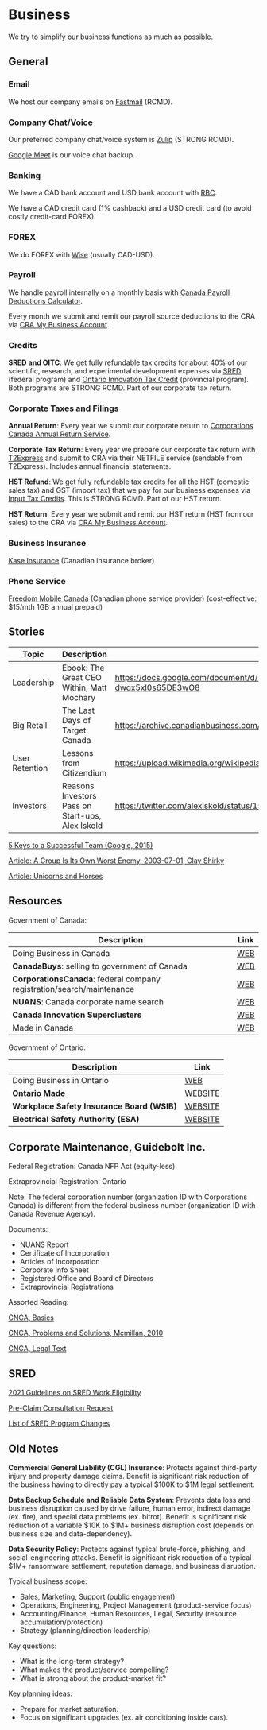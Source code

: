 # Business

We try to simplify our business functions as much as possible.

## General

### Email

We host our company emails on [Fastmail](https://www.fastmail.com/) (RCMD).

### Company Chat/Voice

Our preferred company chat/voice system is [Zulip](https://zulip.com/) (STRONG RCMD).

[Google Meet](https://meet.google.com/) is our voice chat backup.

### Banking

We have a CAD bank account and USD bank account with [RBC](https://www.rbcroyalbank.com).

We have a CAD credit card (1% cashback) and a USD credit card (to avoid costly credit-card FOREX).

### FOREX

We do FOREX with [Wise](https://wise.com/) (usually CAD-USD).

### Payroll

We handle payroll internally on a monthly basis with [Canada Payroll Deductions Calculator](https://www.canada.ca/en/revenue-agency/services/e-services/digital-services-businesses/payroll-deductions-online-calculator.html). 

Every month we submit and remit our payroll source deductions to the CRA via [CRA My Business Account](https://www.canada.ca/en/revenue-agency/services/e-services/digital-services-businesses/business-account.html).

### Credits

**SRED and OITC**: We get fully refundable tax credits for about 40% of our scientific, research, and experimental development expenses via [SRED](https://canada.ca/taxes-sred) (federal program) and [Ontario Innovation Tax Credit](https://www.ontario.ca/page/ontario-innovation-tax-credit) (provincial program). Both programs are STRONG RCMD. Part of our corporate tax return.

### Corporate Taxes and Filings

**Annual Return**: Every year we submit our corporate return to [Corporations Canada Annual Return Service](https://ised-isde.canada.ca/site/corporations-canada/en/annual-return-business-corporations). 

**Corporate Tax Return**: Every year we prepare our corporate tax return with [T2Express](https://www.mytaxexpress.com/t2index.html) and submit to CRA via their NETFILE service (sendable from T2Express). Includes annual financial statements.

**HST Refund**: We get fully refundable tax credits for all the HST (domestic sales tax) and GST (import tax) that we pay for our business expenses via [Input Tax Credits](https://www.canada.ca/en/revenue-agency/services/tax/businesses/topics/gst-hst-businesses/complete-file-input-tax-credit.html). This is STRONG RCMD. Part of our HST return.

**HST Return**: Every year we submit and remit our HST return (HST from our sales) to the CRA via [CRA My Business Account](https://www.canada.ca/en/revenue-agency/services/e-services/digital-services-businesses/business-account.html). 

### Business Insurance

[Kase Insurance](https://kaseinsurance.com/) (Canadian insurance broker)

### Phone Service

[Freedom Mobile Canada](https://www.freedommobile.ca/en-CA) (Canadian phone service provider) (cost-effective: $15/mth 1GB annual prepaid)

## Stories

Topic | Description | Link
---|---|---
Leadership | Ebook: The Great CEO Within, Matt Mochary | https://docs.google.com/document/d/1ZJZbv4J6FZ8Dnb0JuMhJxTnwl-dwqx5xl0s65DE3wO8
Big Retail | The Last Days of Target Canada | https://archive.canadianbusiness.com/the-last-days-of-target-canada/
User Retention | Lessons from Citizendium | https://upload.wikimedia.org/wikipedia/commons/d/d5/Lessons_from_Citizendium.pdf
Investors | Reasons Investors Pass on Start-ups, Alex Iskold | https://twitter.com/alexiskold/status/1565732379079196675

[5 Keys to a Successful Team (Google, 2015)](https://rework.withgoogle.com/blog/five-keys-to-a-successful-google-team/)

[Article: A Group Is Its Own Worst Enemy, 2003-07-01, Clay Shirky](https://web.archive.org/web/20131130191257/http://www.shirky.com/writings/group_enemy.html)

[Article: Unicorns and Horses](https://medium.com/@awilkinson/unicorns-vs-horses-f81d8dd61f17)

## Resources

Government of Canada:

Description | Link
---|---
Doing Business in Canada | [WEB](https://www.canada.ca/en/services/business.html)
**CanadaBuys**: selling to government of Canada | [WEB](https://canadabuys.canada.ca)
**CorporationsCanada**: federal company registration/search/maintenance | [WEB](https://corporationscanada.ic.gc.ca)
**NUANS**: Canada corporate name search | [WEB](https://www.ic.gc.ca/eic/site/075.nsf/eng/home)
**Canada Innovation Superclusters** | [WEB](https://www.ic.gc.ca/eic/site/093.nsf/eng/home)
Made in Canada | [WEB](https://www.competitionbureau.gc.ca/eic/site/cb-bc.nsf/eng/03169.html)

Government of Ontario:

Description | Link
---|---
Doing Business in Ontario | [WEB](https://www.ontario.ca/page/business-and-economy)
**Ontario Made** | [WEBSITE](https://www.supportontariomade.ca/)
**Workplace Safety Insurance Board (WSIB)** | [WEBSITE](https://www.wsib.ca/en)
**Electrical Safety Authority (ESA)** | [WEBSITE](https://esasafe.com/)

## Corporate Maintenance, Guidebolt Inc.

Federal Registration: Canada NFP Act (equity-less)

Extraprovincial Registration: Ontario

Note: The federal corporation number (organization ID with Corporations Canada) is different from the federal business number (organization ID with Canada Revenue Agency).

Documents:

* NUANS Report
* Certificate of Incorporation
* Articles of Incorporation
* Corporate Info Sheet
* Registered Office and Board of Directors
* Extraprovincial Registrations

Assorted Reading:

[CNCA, Basics](https://www.ic.gc.ca/eic/site/cd-dgc.nsf/eng/cs07310.html)

[CNCA, Problems and Solutions, Mcmillan, 2010](https://mcmillan.ca/Files/121633_Practitioners%20Guide%20to%20the%20New%20Canada%20Not%20for%20Profit%20Corporations%20Act%20(Wayne%20Gray)%20(2010).pdf)

[CNCA, Legal Text](https://laws-lois.justice.gc.ca/eng/acts/C-7.75/)

## SRED

[2021 Guidelines on SRED Work Eligibility](https://www.canada.ca/en/revenue-agency/services/scientific-research-experimental-development-tax-incentive-program/policies-procedures-guidelines/guidelines-eligibility-work-sred-tax-incentives.html)

[Pre-Claim Consultation Request](https://www.canada.ca/en/revenue-agency/services/scientific-research-experimental-development-tax-incentive-program/claim-consultation-request-form.html)

[List of SRED Program Changes](https://www.canada.ca/en/revenue-agency/services/scientific-research-experimental-development-tax-incentive-program/whats-new-program.html)

## Old Notes

**Commercial General Liability (CGL) Insurance**: Protects against third-party injury and property damage claims. Benefit is significant risk reduction of the business having to directly pay a typical $100K to $1M legal settlement. 

**Data Backup Schedule and Reliable Data System**: Prevents data loss and business disruption caused by drive failure, human error, indirect damage (ex. fire), and special data problems (ex. bitrot). Benefit is significant risk reduction of a variable $10K to $1M+ business disruption cost (depends on business size and data-dependency). 

**Data Security Policy**: Protects against typical brute-force, phishing, and social-engineering attacks. Benefit is significant risk reduction of a typical $1M+ ransomware settlement, reputation damage, and business disruption.

Typical business scope:

* Sales, Marketing, Support (public engagement)
* Operations, Engineering, Project Management (product-service focus)
* Accounting/Finance, Human Resources, Legal, Security (resource accumulation/protection)
* Strategy (planning/direction leadership)

Key questions:

* What is the long-term strategy?
* What makes the product/service compelling?
* What is strong about the product-market fit?

Key planning ideas:

* Prepare for market saturation.
* Focus on significant upgrades (ex. air conditioning inside cars).






